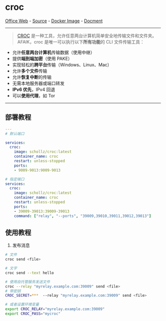 # croc

[Office Web][1] - [Source][2] - [Docker Image][3] - [Docment][4]

---

> [CROC][1] 是一种工具，允许任意两台计算机简单安全地传输文件和文件夹。AFAIK，croc 是唯一可以执行以下**所有功能**的 CLI 文件传输工具：
- 允许**任意两台计算机**传输数据（使用中继）
- 提供**端到端加密**（使用 PAKE）
- 实现轻松的**跨平台**传输（Windows、Linux、Mac）
- 允许**多个文件**传输
- 允许**恢复中断**的传输
- 无需本地服务器或端口转发
- **IPv6 优先**，IPv4 回退
- 可以**使用代理**，如 Tor 

[1]:https://schollz.com/tinker/croc6
[2]:https://github.com/schollz/croc
[3]:https://hub.docker.com/r/schollz/croc
[4]:https://github.com/schollz/croc#usage

---
## 部署教程

```yaml
---
# 默认端口

services:
  croc:
    image: schollz/croc:latest
    container_name: croc
    restart: unless-stopped
    ports:
    - 9009-9013:9009-9013

# 指定端口
services:
  croc:
    image: schollz/croc:latest
    container_name: croc
    restart: unless-stopped
    ports:
    - 39009-39013:39009-39013
    command: ["relay", "--ports", "39009,39010,39011,39012,39013"]
```

## 使用教程

1. 发布消息
```bash
# 文件
croc send <file>

# 文字
croc send --text hello

# 使用自托管服务发送文件
croc --relay "myrelay.example.com:39009" send <file>
# 带密钥
CROC_SECRET=***  --relay "myrelay.example.com:39009" send <file>

# 或者设置环境变量
export CROC_RELAY="myrelay.example.com:39009"
export CROC_PASS="mycroc"
```
